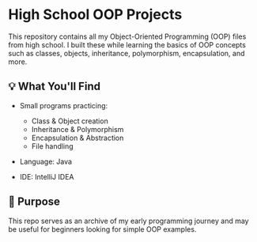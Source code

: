 # High School OOP Projects

This repository contains all my Object-Oriented Programming (OOP) files from high school. 
I built these while learning the basics of OOP concepts such as classes, objects, inheritance, polymorphism, encapsulation, and more.

## 💡 What You'll Find

- Small programs practicing:
    - Class & Object creation
    - Inheritance & Polymorphism
    - Encapsulation & Abstraction
    - File handling

- Language: Java 
- IDE: IntelliJ IDEA

## 🎯 Purpose

This repo serves as an archive of my early programming journey and may be useful for beginners looking for simple OOP examples.

